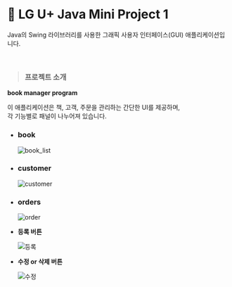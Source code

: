 # **🥑 LG U+ Java Mini Project 1**
 Java의 Swing 라이브러리를 사용한 그래픽 사용자 인터페이스(GUI) 애플리케이션입니다. 


<br/> 

>###  프로젝트 소개 
**book manager program**

이 애플리케이션은 책, 고객, 주문을 관리하는 간단한 UI를 제공하며, <br/> 
각 기능별로 패널이 나누어져 있습니다.


- ### **book**

  ![book_list](https://github.com/user-attachments/assets/69edecba-2ee4-44ec-8287-817207c4205b)

- ###  **customer**

  ![customer](https://github.com/user-attachments/assets/5361fcab-90bf-483c-bce9-32b32e1af997)

- ###  **orders**

  ![order](https://github.com/user-attachments/assets/82d70d48-3134-48f0-bf79-77faa539731d)

- **등록 버튼**

  ![등록](https://github.com/user-attachments/assets/47b8bc48-64f6-4c8d-b882-74e48de53d89)


- **수정 or 삭제 버튼**

  ![수정](https://github.com/user-attachments/assets/93a5184f-9ffc-45e0-ab01-cd5940915fee)
